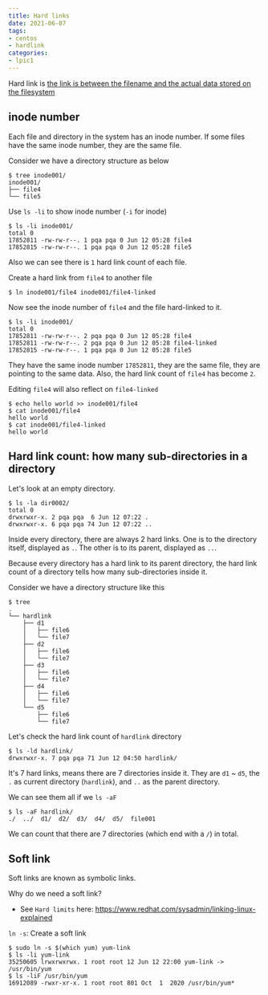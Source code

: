 ```yaml
---
title: Hard links
date: 2021-06-07
tags:
- centos
- hardlink
categories:
- lpic1
---
```


Hard link is [the link is between the filename and the actual data stored on the filesystem](https://www.redhat.com/sysadmin/linking-linux-explained)

## inode number

Each file and directory in the system has an inode number. If some files have the same inode number, they are the same file.

Consider we have a directory structure as below

```
$ tree inode001/
inode001/
├── file4
└── file5
```

Use `ls -li` to show inode number (`-i` for inode)

```
$ ls -li inode001/
total 0
17852811 -rw-rw-r--. 1 pqa pqa 0 Jun 12 05:28 file4
17852815 -rw-rw-r--. 1 pqa pqa 0 Jun 12 05:28 file5
```

Also we can see there is `1` hard link count of each file. 

Create a hard link from `file4` to another file

```
$ ln inode001/file4 inode001/file4-linked
```

Now see the inode number of `file4` and the file hard-linked to it.

```
$ ls -li inode001/
total 0
17852811 -rw-rw-r--. 2 pqa pqa 0 Jun 12 05:28 file4
17852811 -rw-rw-r--. 2 pqa pqa 0 Jun 12 05:28 file4-linked
17852815 -rw-rw-r--. 1 pqa pqa 0 Jun 12 05:28 file5
```

They have the same inode number `17852811`, they are the same file, they are pointing to the same data. Also, the hard link count of `file4` has become `2`.

Editing `file4` will also reflect on `file4-linked`

```
$ echo hello world >> inode001/file4
$ cat inode001/file4
hello world
$ cat inode001/file4-linked 
hello world
```

## Hard link count: how many sub-directories in a directory

Let's look at an empty directory.

```
$ ls -la dir0002/
total 0
drwxrwxr-x. 2 pqa pqa  6 Jun 12 07:22 .
drwxrwxr-x. 6 pqa pqa 74 Jun 12 07:22 ..
```

Inside every directory, there are always 2 hard links. One is to the directory itself, displayed as `.`. The other is to its parent, displayed as `..`.

Because every directory has a hard link to its parent directory, the hard link count of a directory tells how many sub-directories inside it.

Consider we have a directory structure like this

```
$ tree
.
└── hardlink
    ├── d1
    │   ├── file6
    │   └── file7
    ├── d2
    │   ├── file6
    │   └── file7
    ├── d3
    │   ├── file6
    │   └── file7
    ├── d4
    │   ├── file6
    │   └── file7
    └── d5
        ├── file6
        └── file7
```

Let's check the hard link count of `hardlink` directory

```
$ ls -ld hardlink/
drwxrwxr-x. 7 pqa pqa 71 Jun 12 04:50 hardlink/
```

It's 7 hard links, means there are 7 directories inside it. They are `d1` ~ `d5`, the `.` as current directory (`hardlink`), and `..` as the parent directory.

We can see them all if we `ls -aF`

```
$ ls -aF hardlink/
./  ../  d1/  d2/  d3/  d4/  d5/  file001
```

We can count that there are 7 directories (which end with a `/`) in total.

## Soft link

Soft links are known as symbolic links.

Why do we need a soft link?
- See `Hard limits` here: https://www.redhat.com/sysadmin/linking-linux-explained

`ln -s`: Create a soft link

```
$ sudo ln -s $(which yum) yum-link
$ ls -li yum-link
35250605 lrwxrwxrwx. 1 root root 12 Jun 12 22:00 yum-link -> /usr/bin/yum
$ ls -liF /usr/bin/yum
16912089 -rwxr-xr-x. 1 root root 801 Oct  1  2020 /usr/bin/yum*
```
